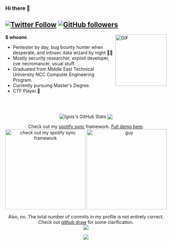 
### Hi there 👋

[![Twitter Follow](https://img.shields.io/twitter/follow/ahakcil?style=flat-square)](https://twitter.com/ahakcil)
[![GitHub followers](https://img.shields.io/github/followers/ignis-sec?style=flat-square)](https://github.com/ignis-sec?tab=followers)
---

<img align="right" alt="GIF" height="160px" src="https://media.giphy.com/media/du3J3cXyzhj75IOgvA/giphy.gif" />

**$ whoami** 
- Pentester by day, bug bounty hunter when desperate, and infosec data wizard by night 🧙‍♂️
- Mostly security researcher, exploit developer, cve necromancer, usual stuff.
- Graduated from Middle East Technical University NCC Computer Engineering Program.
- Currently pursuing Master's Degree.
- CTF Player.🚩

<br><br>

<p float="left" align="center">
<img align="center" src="https://github-readme-stats.vercel.app/api?username=ignis-sec&show_icons=true&line_height=33&count_private=true&theme=light&1" alt="Ignis's GitHub Stats" />
<img align="center" src="https://github-readme-stats.vercel.app/api/top-langs/?username=ignis-sec&langs_count=4&line_height=35&theme=light" />
</p>


<p float="left" align="center">
  Check out my <a href="https://github.com/ignis-sec/spotify-sync">spotify sync</a> framework. <a href="https://www.youtube.com/watch?v=zyYRLC5fsEk">Full demo here</a>.<br>
  <a href="https://github.com/ignis-sec/spotify-sync"><img align="center" alt="check out my spotify sync framework" height="250" src="https://github.com/ignis-sec/FlameOfIgnis/blob/master/Spotify_Sync_demo.gif?raw=true" /></a>
  
  
<img align="center" alt="guy" height="250" src="https://i.pinimg.com/originals/e4/26/70/e426702edf874b181aced1e2fa5c6cde.gif" />
</p>

<p align="center">
  Also, no. The total number of commits in my profile is not entirely correct. Check out <a href="https://github.com/ignis-sec/github-year-draw"> github draw</a> for some clarification.
<br><img src="https://i.imgur.com/lbyAM4Q.jpg">
</p>

<p float="center" align="center">
  <img src="https://github-profile-trophy.vercel.app/?username=ignis-sec&row=1&column=8"> 
</p>
